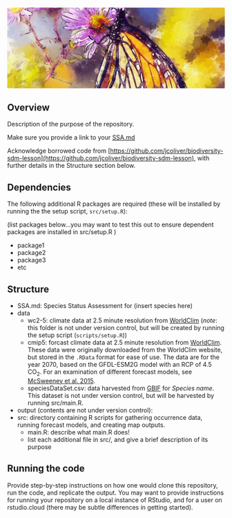 ![](https://github.com/BiodiversityDataScienceCorp/milkfli-mapping/blob/main/Other_files/butterfly-gcb28d2610_1280.jpg)

## Overview
Description of the purpose of the repository.

Make sure you provide a link to your [SSA.md](SSA.md)

Acknowledge borrowed code from  [https://github.com/jcoliver/biodiversity-sdm-lesson](https://github.com/jcoliver/biodiversity-sdm-lesson), with further details in the Structure section below.

## Dependencies
The following additional R packages are required (these will be installed by running the the setup script, `src/setup.R`):

(list packages below...you may want to test this out to ensure dependent packages are installed in src/setup.R )

+ package1
+ package2
+ package3
+ etc

## Structure
+ SSA.md: Species Status Assessment for (insert species here)
+ data
  + wc2-5: climate data at 2.5 minute resolution from [WorldClim](http://www.worldclim.org) (_note_: this folder is not under version control, but will be created by running the setup script (`scripts/setup.R`))
  + cmip5: forcast climate data at 2.5 minute resolution from [WorldClim](http://www.worldclim.org). These data were originally downloaded from the WorldClim website, but stored in the `.RData` format for ease of use. The data are for the year 2070, based on the GFDL-ESM2G model with an RCP of 4.5 CO<sub>2</sub>. For an examination of different forecast models, see [McSweeney et al. 2015](https://link.springer.com/article/10.1007/s00382-014-2418-8).
  + speciesDataSet.csv: data harvested from [GBIF](https://www.gbif.org/) for _Species name_. This dataset is not under version control, but will be harvested by running src/main.R.
+ output (contents are not under version control): 
+ src: directory containing R scripts for gathering occurrence data, running forecast models, and creating map outputs.
  + main.R: describe what main.R does!
  + list each additional file in src/, and give a brief description of its purpose 

## Running the code
Provide step-by-step instructions on how one would clone this repository, run the code, and replicate the output. You may want to provide instructions for running your repository on a local instance of RStudio, and for a user on rstudio.cloud (there may be subtle differences in getting started).
